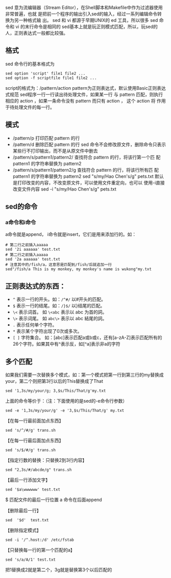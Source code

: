 sed 意为流编辑器（Stream Editor），在Shell脚本和Makefile中作为过滤器使用非常普遍，也就
是把前一个程序的输出引入sed的输入，经过一系列编辑命令转换为另一种格式输
出。 sed 和 vi 都源于早期UNIX的 ed 工具，所以很多 sed 命令和 vi 的末行命令是相同的
sed基本上就是玩正则模式匹配，所以，玩sed的人，正则表达式一般都比较强。


## 格式
sed 命令行的基本格式为
```
sed option 'script' file1 file2 ...
sed option -f scriptfile file1 file2 ...
```
script的格式为：/pattern/action
pattern为正则表达式，默认使用Basic正则表达式规范
sed程序一行一行读出待处理文件，如果某一行 与 pattern 匹配，则执行相应的 action ，如果一条命令没有 pattern 而只有 action ，
这个 action 将 作用于待处理文件的每一行。


## 模式
* /pattern/p 
打印匹配 pattern 的行
* /pattern/d 
删除匹配 pattern 的行
 sed 命令不会修改原文件，删除命令只表示某些行不打印输出，而不是从原文件中删去
* /pattern/s/pattern1/pattern2/
查找符合 pattern 的行，将该行第一个匹 配 pattern1 的字符串替换为 pattern2
* /pattern/s/pattern1/pattern2/g
查找符合 pattern 的行，将该行所有匹 配 pattern1 的字符串替换为 pattern2
 sed "s/my/Hao Chen's/g" pets.txt
默认是打印改变的内容，不改变原文件，可以使用文件重定向，也可以 使用-i直接改变文件内容 sed -i "s/my/Hao Chen's/g" pets.txt     


## sed的命令
### a命令和i命令
a命令就是append， i命令就是insert，它们是用来添加行的。如：
```
# 第二行之前插入aaaaa
sed '2i aaaaaa' test.txt
# 第二行之前插入aaaaa
sed '2a aaaaaa' test.txt
# 注意其中的/fish/a，这意思是匹配到/fish/后就追加一行
sed"/fish/a This is my monkey, my monkey's name is wukong"my.txt
```


## 正则表达式的东西：
* `^` 表示一行的开头。如：`/^#/` 以#开头的匹配。
* `$` 表示一行的结尾。如：`/}$/` 以}结尾的匹配。
* `\<` 表示词首。 如 `\<abc` 表示以 abc 为首的詞。
* `\>` 表示词尾。 如 `abc\>` 表示以 abc 結尾的詞。
* `.` 表示任何单个字符。
* `*` 表示某个字符出现了0次或多次。
* `[ ]` 字符集合。 如：[abc]表示匹配a或b或c，还有[a-zA-Z]表示匹配所有的26个字符。如果其中有^表示反，如[^a]表示非a的字符


## 多个匹配
如果我们需要一次替换多个模式，如：第一个模式把第一行到第三行的my替换成your，第二个则把第3行以后的This替换成了That
```
sed '1,3s/my/your/g; 3,$s/This/That/g'my.txt
```
上面的命令等价于：（注：下面使用的是sed的-e命令行参数）
```
sed -e '1,3s/my/your/g' -e '3,$s/This/That/g' my.txt
```




【在每一行最前面加点东西】
```
sed 's/^/#/g' trans.sh
```
【在每一行最后面加点东西】
```
sed 's/$/#/g' trans.sh
```
【指定行数的替换：只替换2到3行内容】
```
sed "2,3s/#/abcde/g" trans.sh
```
【最后一行添加文字】
```
sed '$a\wwwwww' test.txt
```
$ 匹配文件的最后一行位置
a 命令在后面append


【删除最后一行】
```
sed  '$d'  test.txt
```


【删除指定模式】
```
sed -i '/^.host:/d' /etc/fstab 
```
【只替换每一行的第一个匹配的a】
```
sed 's/a/A/1' test.txt
```
把1替换成2就是第二个，3g就是替换第3个以后匹配的



